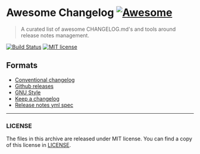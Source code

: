 # Awesome Changelog [![Awesome](https://awesome.re/badge.svg)](https://github.com/sindresorhus/awesome)
> A curated list of awesome CHANGELOG.md's and tools around release notes management.

[![Build Status](https://img.shields.io/travis/release-notes/awesome-changelog.svg)](https://travis-ci.org/release-notes/awesome-changelog)
[![MIT license](https://img.shields.io/github/license/release-notes/awesome-changelog.svg)](LICENSE)

## Formats

* [Conventional changelog](https://github.com/conventional-changelog/conventional-changelog)
* [Github releases](https://help.github.com/en/articles/creating-releases)
* [GNU Style](https://www.gnu.org/prep/standards/html_node/Style-of-Change-Logs.html)
* [Keep a changelog](keepachangelog.com)
* [Release notes yml spec](https://github.com/release-notes/release-notes-spec)

---

### LICENSE

The files in this archive are released under MIT license.
You can find a copy of this license in [LICENSE](LICENSE).

